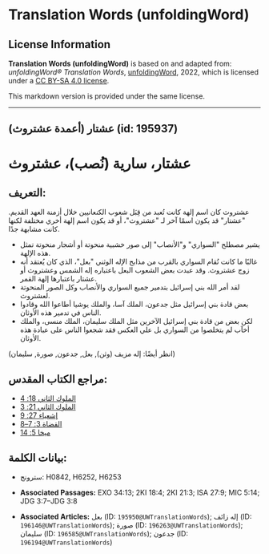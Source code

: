 # Translation Words (unfoldingWord)

## License Information

**Translation Words (unfoldingWord)** is based on and adapted from: _unfoldingWord® Translation Words_, [unfoldingWord](https://unfoldingword.org/utw), 2022, which is licensed under a [CC BY-SA 4.0 license](https://creativecommons.org/licenses/by-sa/4.0/legalcode.en).

This markdown version is provided under the same license.



--------------------------------

## عشتار (أعمدة عشتروث) (id: 195937)

عشتار، سارية (نُصب)، عشتروث
===========================

التعريف:
--------

عشتروث كان اسم إلهة كانت تُعبد من قِبَل شعوب الكنعانيين خلال أزمنة العهد القديم. "عشتار" قد يكون اسمًا آخر لـ "عشتروث"، أو قد يكون اسم إلهة أخري مختلفة لكنها كانت مشابهة جدًا.

* يشير مصطلح "السواري" و"الأنصاب" إلى صور خشبية منحوتة أو أشجار منحوتة تمثل هذه الإلهة.
* غالبًا ما كانت تُقام السواري بالقرب من مذابح الإله الوثني "بعل"، الذي كان يُعتقد أنه زوج عشتروث. وقد عبدت بعض الشعوب البعل باعتباره إله الشمس وعشتروث أو عشتار باعتبارها إلهة القمر.
* لقد أمر الله بني إسرائيل بتدمير جميع السواري والأنصاب وكل الصور المنحوتة لعشتروث.
* بعض قادة بني إسرائيل مثل جدعون، الملك آسا، والملك يوشيا أطاعوا الله وقادوا الناس في تدمير هذه الأوثان.
* لكن بعض من قادة بني إسرائيل الآخرين مثل الملك سليمان، الملك منسى، والملك أخآب لم يتخلصوا من السواري بل علي العكس فقد شجعوا الناس على عبادة هذه الأوثان.

(انظر أيضًا: إله مزيف (وثن), بعل, جدعون, صورة, سليمان)

مراجع الكتاب المقدس:
--------------------

* [الملوك الثاني 18: 4](https://ref.ly/2Kgs18:4)
* [الملوك الثاني 21: 3](https://ref.ly/2Kgs21:3)
* [إشعياء 27: 9](https://ref.ly/Isa27:9)
* [القضاة 3: 7–8](https://ref.ly/Judg3:7-Judg3:8)
* [ميخا 5: 14](https://ref.ly/Mic5:14)

بيانات الكلمة:
--------------

* سترونج: H0842, H6252, H6253

* **Associated Passages:** EXO 34:13; 2KI 18:4; 2KI 21:3; ISA 27:9; MIC 5:14; JDG 3:7–JDG 3:8
* **Associated Articles:** بعل (ID: `195950@UWTranslationWords`); إله زائف (ID: `196146@UWTranslationWords`); صورة (ID: `196263@UWTranslationWords`); سليمان (ID: `196585@UWTranslationWords`); جدعون (ID: `196194@UWTranslationWords`)

